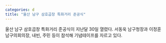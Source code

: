 ```yaml
---
categories: d
title: "울산 남구 삼호곱창 특화거리 준공식"
---
```

울산 남구 삼호곱창 특화거리 준공식이 지난달 30일 열렸다. 서동욱 남구청장과 이정훈 남구의회의장, 내빈, 주민 등이 참석해 기념테이프를 자르고 있다.